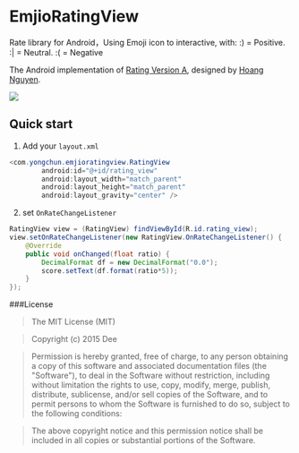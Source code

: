 # EmjioRatingView
Rate library for Android，Using Emoji icon to interactive, with:  :) = Positive. :| = Neutral. :( = Negative

The Android implementation of [Rating Version A](https://dribbble.com/shots/2211556-Rating-Version-A), designed by [Hoang Nguyen](https://dribbble.com/Hoanguyen).


![](https://raw.githubusercontent.com/ioneday/EmjioRatingView/master/screenshot/ratingview.gif)

## Quick start

1) Add your `layout.xml`


```java
<com.yongchun.emjioratingview.RatingView
        android:id="@+id/rating_view"
        android:layout_width="match_parent"
        android:layout_height="match_parent"
        android:layout_gravity="center" />
```

2) set `OnRateChangeListener`

```java
RatingView view = (RatingView) findViewById(R.id.rating_view);
view.setOnRateChangeListener(new RatingView.OnRateChangeListener() {
    @Override
    public void onChanged(float ratio) {
        DecimalFormat df = new DecimalFormat("0.0");
        score.setText(df.format(ratio*5));
    }
});
```

###License
>The MIT License (MIT)

>Copyright (c) 2015 Dee

>Permission is hereby granted, free of charge, to any person obtaining a copy
of this software and associated documentation files (the "Software"), to deal
in the Software without restriction, including without limitation the rights
to use, copy, modify, merge, publish, distribute, sublicense, and/or sell
copies of the Software, and to permit persons to whom the Software is
furnished to do so, subject to the following conditions:

>The above copyright notice and this permission notice shall be included in all
copies or substantial portions of the Software.

